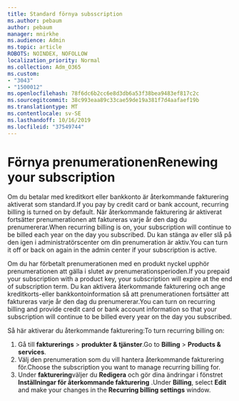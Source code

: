 ```yaml
---
title: Standard förnya subsscription
ms.author: pebaum
author: pebaum
manager: mnirkhe
ms.audience: Admin
ms.topic: article
ROBOTS: NOINDEX, NOFOLLOW
localization_priority: Normal
ms.collection: Adm_O365
ms.custom:
- "3043"
- "1500012"
ms.openlocfilehash: 78f6dc6b2cc6e8d3db6a53f38bea9483ef817c2c
ms.sourcegitcommit: 38c993eaa89c33cae59de19a381f7d4aafaef19b
ms.translationtype: MT
ms.contentlocale: sv-SE
ms.lasthandoff: 10/16/2019
ms.locfileid: "37549744"
---
```

# <a name="renewing-your-subscription"></a><span data-ttu-id="3697b-102">Förnya prenumerationen</span><span class="sxs-lookup"><span data-stu-id="3697b-102">Renewing your subscription</span></span>

<span data-ttu-id="3697b-103">Om du betalar med kreditkort eller bankkonto är återkommande fakturering aktiverat som standard.</span><span class="sxs-lookup"><span data-stu-id="3697b-103">If you pay by credit card or bank account, recurring billing is turned on by default.</span></span> <span data-ttu-id="3697b-104">När återkommande fakturering är aktiverat fortsätter prenumerationen att faktureras varje år den dag du prenumererar.</span><span class="sxs-lookup"><span data-stu-id="3697b-104">When recurring billing is on, your subscription will continue to be billed each year on the day you subscribed.</span></span> <span data-ttu-id="3697b-105">Du kan stänga av eller slå på den igen i administratörscenter om din prenumeration är aktiv.</span><span class="sxs-lookup"><span data-stu-id="3697b-105">You can turn it off or back on again in the admin center if your subscription is active.</span></span>

<span data-ttu-id="3697b-106">Om du har förbetalt prenumerationen med en produkt nyckel upphör prenumerationen att gälla i slutet av prenumerationsperioden.</span><span class="sxs-lookup"><span data-stu-id="3697b-106">If you prepaid your subscription with a product key, your subscription will expire at the end of subscription term.</span></span> <span data-ttu-id="3697b-107">Du kan aktivera återkommande fakturering och ange kreditkorts-eller bankkontoinformation så att prenumerationen fortsätter att faktureras varje år den dag du prenumererar.</span><span class="sxs-lookup"><span data-stu-id="3697b-107">You can turn on recurring billing and provide credit card or bank account information so that your subscription will continue to be billed every year on the day you subscribed.</span></span>

<span data-ttu-id="3697b-108">Så här aktiverar du återkommande fakturering:</span><span class="sxs-lookup"><span data-stu-id="3697b-108">To turn recurring billing on:</span></span> 

1. <span data-ttu-id="3697b-109">Gå till **fakturerings** > **produkter & tjänster**.</span><span class="sxs-lookup"><span data-stu-id="3697b-109">Go to **Billing** > **Products & services**.</span></span>
2. <span data-ttu-id="3697b-110">Välj den prenumeration som du vill hantera återkommande fakturering för.</span><span class="sxs-lookup"><span data-stu-id="3697b-110">Choose the subscription you want to manage recurring billing for.</span></span>
3. <span data-ttu-id="3697b-111">Under **fakturering**väljer du **Redigera** och gör dina ändringar i fönstret **Inställningar för återkommande fakturering** .</span><span class="sxs-lookup"><span data-stu-id="3697b-111">Under **Billing**, select **Edit** and make your changes in the **Recurring billing settings** window.</span></span> 